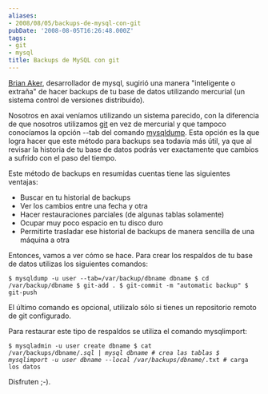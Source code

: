 ```yaml
---
aliases:
- 2008/08/05/backups-de-mysql-con-git
pubDate: '2008-08-05T16:26:48.000Z'
tags:
- git
- mysql
title: Backups de MySQL con git
---
```


[Brian Aker](http://krow.livejournal.com/593424.html), desarrollador de mysql, sugirió una manera "inteligente o extraña" de hacer backups de tu base de datos utilizando mercurial (un sistema control de versiones distribuido).

Nosotros en axai veníamos utilizando un sistema parecido, con la diferencia de que nosotros utilizamos [git](http://git.or.cz/) en vez de mercurial y que tampoco conocíamos la opción --tab del comando [mysqldump](http://dev.mysql.com/doc/refman/5.0/en/upgrading-to-arch.html). Esta opción es la que logra hacer que este método para backups sea todavía más útil, ya que al revisar la historia de tu base de datos podrás ver exactamente que cambios a sufrido con el paso del tiempo.

Este método de backups en resumidas cuentas tiene las siguientes ventajas:

<ul>
<li>Buscar en tu historial de backups</li>
<li>Ver los cambios entre una fecha y otra</li>
<li>Hacer restauraciones parciales (de algunas tablas solamente)</li>
<li>Ocupar muy poco espacio en tu disco duro</li>
<li>Permitirte trasladar ese historial de backups de manera sencilla de una máquina a otra</li>
</ul>

Entonces, vamos a ver cómo se hace. Para crear los respaldos de tu base de datos utilizas los siguientes comandos:

<code>$ mysqldump -u user --tab=/var/backup/dbname dbname
$ cd /var/backup/dbname
$ git-add .
$ git-commit -m "automatic backup"
$ git-push</code>

El último comando es opcional, utilizalo sólo si tienes un repositorio remoto de git configurado.

Para restaurar este tipo de respaldos se utiliza el comando mysqlimport:

<code>$ mysqladmin -u user create dbname
$ cat /var/backups/dbname/*.sql | mysql dbname   # crea las tablas
$ mysqlimport -u user dbname --local /var/backups/dbname/*.txt   # carga los datos</code>

Disfruten ;-).